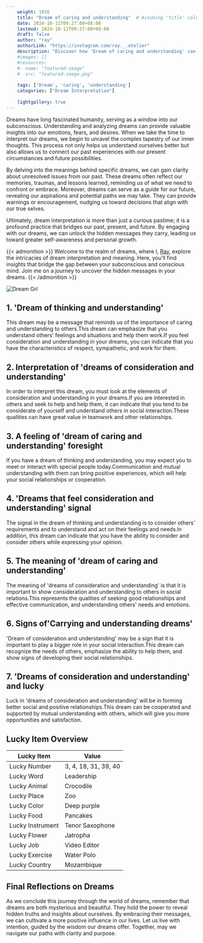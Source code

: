 ```yaml
---
    weight: 1026
    title: "Dream of caring and understanding"  # Assuming 'title' column exists
    date: 2024-10-11T09:27:00+08:00
    lastmod: 2024-10-11T09:27:00+08:00
    draft: false
    author: "ray"
    authorLink: "https://instagram.com/ray._.atelier"
    description: "Discover how 'Dream of caring and understanding' can interpret your future and uncover its significant meanings in your life."
    #images: []
    #resources:
    #- name: "featured-image"
    #  src: "featured-image.png"
    
    tags: ['Dream', 'caring', 'understanding']
    categories: ["Dream Interpretation"]
    
    lightgallery: true
---
```

    
Dreams have long fascinated humanity, serving as a window into our subconscious. Understanding and analyzing dreams can provide valuable insights into our emotions, fears, and desires. When we take the time to interpret our dreams, we begin to unravel the complex tapestry of our inner thoughts. This process not only helps us understand ourselves better but also allows us to connect our past experiences with our present circumstances and future possibilities.

By delving into the meanings behind specific dreams, we can gain clarity about unresolved issues from our past. These dreams often reflect our memories, traumas, and lessons learned, reminding us of what we need to confront or embrace. Moreover, dreams can serve as a guide for our future, revealing our aspirations and potential paths we may take. They can provide warnings or encouragement, nudging us toward decisions that align with our true selves.

Ultimately, dream interpretation is more than just a curious pastime; it is a profound practice that bridges our past, present, and future. By engaging with our dreams, we can unlock the hidden messages they carry, leading us toward greater self-awareness and personal growth.

{{< admonition >}}
Welcome to the realm of dreams, where I, [Ray](https://instagram.com/ray._.atelier), explore the intricacies of dream interpretation and meaning. Here, you’ll find insights that bridge the gap between your subconscious and conscious mind. Join me on a journey to uncover the hidden messages in your dreams.
{{< /admonition >}}

![Dream Grl](https://cdn.pixabay.com/photo/2017/11/02/03/35/gothic-2910057_1280.jpg "Dream Grl")

## 1. 'Dream of thinking and understanding'
This dream may be a message that reminds us of the importance of caring and understanding to others.This dream can emphasize that you understand others' feelings and situations and help them work.If you feel consideration and understanding in your dreams, you can indicate that you have the characteristics of respect, sympathetic, and work for them.

## 2. Interpretation of 'dreams of consideration and understanding'
In order to interpret this dream, you must look at the elements of consideration and understanding in your dreams.If you are interested in others and seek to help and help them, it can indicate that you tend to be considerate of yourself and understand others in social interaction.These qualities can have great value in teamwork and other relationships.

## 3. A feeling of 'dream of caring and understanding' foresight
If you have a dream of thinking and understanding, you may expect you to meet or interact with special people today.Communication and mutual understanding with them can bring positive experiences, which will help your social relationships or cooperation.

## 4. 'Dreams that feel consideration and understanding' signal
The signal in the dream of thinking and understanding is to consider others' requirements and to understand and act on their feelings and needs.In addition, this dream can indicate that you have the ability to consider and consider others while expressing your opinion.

## 5. The meaning of 'dream of caring and understanding'
The meaning of 'dreams of consideration and understanding' is that it is important to show consideration and understanding to others in social relations.This represents the qualities of seeking good relationships and effective communication, and understanding others' needs and emotions.

## 6. Signs of'Carrying and understanding dreams'
'Dream of consideration and understanding' may be a sign that it is important to play a bigger role in your social interaction.This dream can recognize the needs of others, emphasize the ability to help them, and show signs of developing their social relationships.

## 7. 'Dreams of consideration and understanding' and lucky
Luck in 'dreams of consideration and understanding' will be in forming better social and positive relationships.This dream can be cooperated and supported by mutual understanding with others, which will give you more opportunities and satisfaction.

## Lucky Item Overview
| Lucky Item          | Value              |
|---------------|--------------------|
| Lucky Number        | 3, 4, 18, 31, 39, 40  |
| Lucky Word          | Leadership |
| Lucky Animal        | Crocodile |
| Lucky Place         | Zoo     |
| Lucky Color         | Deep purple     |
| Lucky Food          | Pancakes      |
| Lucky Instrument    | Tenor Saxophone |
| Lucky Flower        | Jatropha    |
| Lucky Job           | Video Editor       |
| Lucky Exercise      | Water Polo  |
| Lucky Country       | Mozambique    |


##  Final Reflections on Dreams

As we conclude this journey through the world of dreams, remember that dreams are both mysterious and beautiful. They hold the power to reveal hidden truths and insights about ourselves. By embracing their messages, we can cultivate a more positive influence in our lives. Let us live with intention, guided by the wisdom our dreams offer. Together, may we navigate our paths with clarity and purpose.
